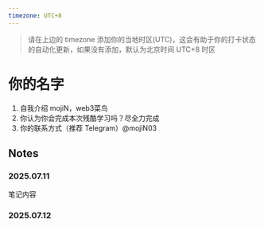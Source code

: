 ```yaml
---
timezone: UTC+8
---
```


> 请在上边的 timezone 添加你的当地时区(UTC)，这会有助于你的打卡状态的自动化更新，如果没有添加，默认为北京时间 UTC+8 时区


# 你的名字

1. 自我介绍 mojiN，web3菜鸟
2. 你认为你会完成本次残酷学习吗？尽全力完成
3. 你的联系方式（推荐 Telegram）@mojiN03

## Notes

<!-- Content_START -->

### 2025.07.11

笔记内容

### 2025.07.12

<!-- Content_END -->
